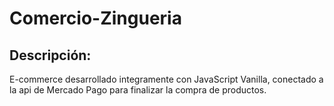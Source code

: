 # Comercio-Zingueria

## Descripción:

E-commerce desarrollado integramente con JavaScript Vanilla, conectado a la api de Mercado Pago para finalizar la compra de productos.
